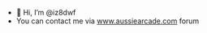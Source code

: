 - 👋 Hi, I’m @iz8dwf
- You can contact me via www.aussiearcade.com forum

<!---
iz8dwf/iz8dwf is a ✨ special ✨ repository because its `README.md` (this file) appears on your GitHub profile.
You can click the Preview link to take a look at your changes.
--->

